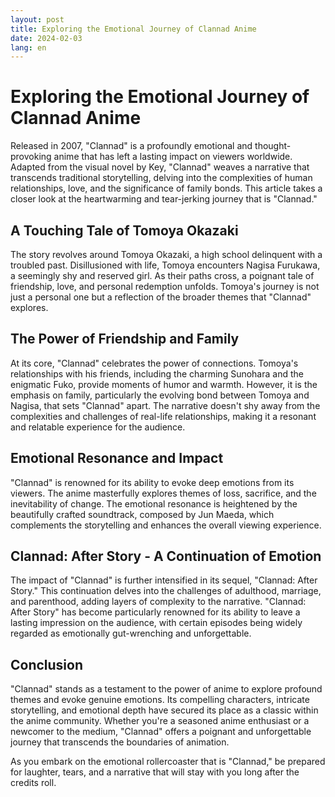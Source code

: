 ```yaml
---
layout: post
title: Exploring the Emotional Journey of Clannad Anime
date: 2024-02-03
lang: en
---
```


# Exploring the Emotional Journey of Clannad Anime

Released in 2007, "Clannad" is a profoundly emotional and thought-provoking anime that has left a lasting impact on viewers worldwide. Adapted from the visual novel by Key, "Clannad" weaves a narrative that transcends traditional storytelling, delving into the complexities of human relationships, love, and the significance of family bonds. This article takes a closer look at the heartwarming and tear-jerking journey that is "Clannad."

## A Touching Tale of Tomoya Okazaki

The story revolves around Tomoya Okazaki, a high school delinquent with a troubled past. Disillusioned with life, Tomoya encounters Nagisa Furukawa, a seemingly shy and reserved girl. As their paths cross, a poignant tale of friendship, love, and personal redemption unfolds. Tomoya's journey is not just a personal one but a reflection of the broader themes that "Clannad" explores.

## The Power of Friendship and Family

At its core, "Clannad" celebrates the power of connections. Tomoya's relationships with his friends, including the charming Sunohara and the enigmatic Fuko, provide moments of humor and warmth. However, it is the emphasis on family, particularly the evolving bond between Tomoya and Nagisa, that sets "Clannad" apart. The narrative doesn't shy away from the complexities and challenges of real-life relationships, making it a resonant and relatable experience for the audience.

## Emotional Resonance and Impact

"Clannad" is renowned for its ability to evoke deep emotions from its viewers. The anime masterfully explores themes of loss, sacrifice, and the inevitability of change. The emotional resonance is heightened by the beautifully crafted soundtrack, composed by Jun Maeda, which complements the storytelling and enhances the overall viewing experience.

## Clannad: After Story - A Continuation of Emotion

The impact of "Clannad" is further intensified in its sequel, "Clannad: After Story." This continuation delves into the challenges of adulthood, marriage, and parenthood, adding layers of complexity to the narrative. "Clannad: After Story" has become particularly renowned for its ability to leave a lasting impression on the audience, with certain episodes being widely regarded as emotionally gut-wrenching and unforgettable.

## Conclusion

"Clannad" stands as a testament to the power of anime to explore profound themes and evoke genuine emotions. Its compelling characters, intricate storytelling, and emotional depth have secured its place as a classic within the anime community. Whether you're a seasoned anime enthusiast or a newcomer to the medium, "Clannad" offers a poignant and unforgettable journey that transcends the boundaries of animation.

As you embark on the emotional rollercoaster that is "Clannad," be prepared for laughter, tears, and a narrative that will stay with you long after the credits roll.

